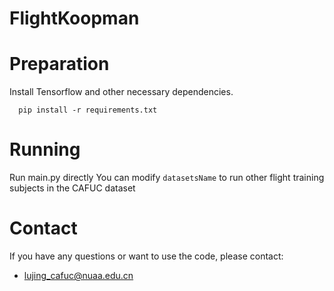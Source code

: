 # FlightKoopman
# Preparation
  Install Tensorflow and other necessary dependencies.
```
  pip install -r requirements.txt
```
# Running
Run main.py directly
You can modify `datasetsName` to run other flight training subjects in the CAFUC dataset
# Contact
If you have any questions or want to use the code, please contact:
- lujing_cafuc@nuaa.edu.cn
